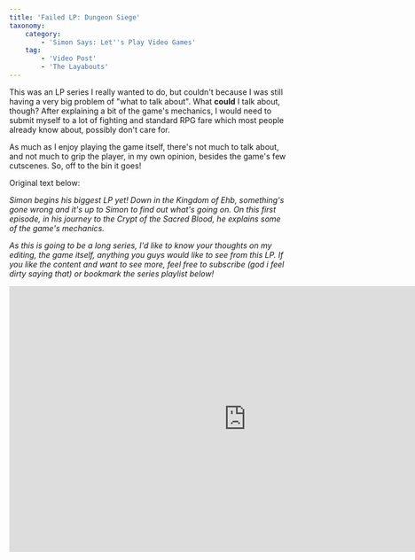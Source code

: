 ```yaml
---
title: 'Failed LP: Dungeon Siege'
taxonomy:
    category:
        - 'Simon Says: Let''s Play Video Games'
    tag:
        - 'Video Post'
        - 'The Layabouts'
---
```


This was an LP series I really wanted to do, but couldn't because I was still having a very big problem of "what to talk about". What **could** I talk about, though? After explaining a bit of the game's mechanics, I would need to submit myself to a lot of fighting and standard RPG fare which most people already know about, possibly don't care for.

As much as I enjoy playing the game itself, there's not much to talk about, and not much to grip the player, in my own opinion, besides the game's few cutscenes. So, off to the bin it goes!

Original text below:

*Simon begins his biggest LP yet! Down in the Kingdom of Ehb, something's gone wrong and it's up to Simon to find out what's going on. On this first episode, in his journey to the Crypt of the Sacred Blood, he explains some of the game's mechanics.*

*As this is going to be a long series, I'd like to know your thoughts on my editing, the game itself, anything you guys would like to see from this LP. If you like the content and want to see more, feel free to subscribe (god i feel dirty saying that) or bookmark the series playlist below!*

<iframe width="853" height="480" src="http://www.youtube.com/embed/U2oe5vsuDHA?rel=0" frameborder="0" allowfullscreen></iframe>